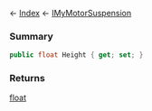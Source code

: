 ← [Index](Api-Index) ← [IMyMotorSuspension](Sandbox.ModAPI.Ingame.IMyMotorSuspension)

### Summary

```csharp
public float Height { get; set; }
```

### Returns

[float](System.Single)


